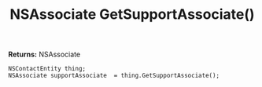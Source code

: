 ﻿---
uid: crmscript_ref_NSContactEntity_GetSupportAssociate
title: NSAssociate GetSupportAssociate()
intellisense: NSContactEntity.GetSupportAssociate
keywords: NSContactEntity, GetSupportAssociate
so.topic: reference
---



**Returns:** NSAssociate


```crmscript
NSContactEntity thing;
NSAssociate supportAssociate  = thing.GetSupportAssociate();
```


